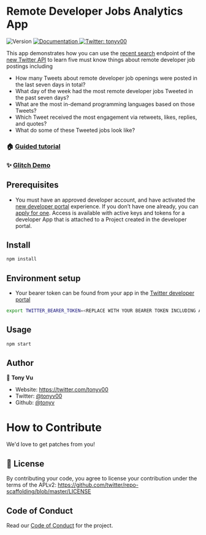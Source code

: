 # Remote Developer Jobs Analytics App

<p>
  <img alt="Version" src="https://img.shields.io/badge/version-1.0.0-blue.svg?cacheSeconds=2592000" />
  <a href="https://github.com/twitterdev/remote-dev-jobs-analytics" target="_blank">
    <img alt="Documentation" src="https://img.shields.io/badge/documentation-yes-brightgreen.svg" />
  </a>
  <a href="https://twitter.com/tonyv00" target="_blank">
    <img alt="Twitter: tonyv00" src="https://img.shields.io/twitter/follow/tonyv00.svg?style=social" />
  </a>
</p>

This app demonstrates how you can use the [recent search](https://developer.twitter.com/en/docs/twitter-api/tweets/search) endpoint of the [new Twitter API](https://developer.twitter.com/en/docs/twitter-api) to learn five must know things about remote developer job postings including

- How many Tweets about remote developer job openings were posted in the last seven days in total?
- What day of the week had the most remote developer jobs Tweeted in the past seven days?
- What are the most in-demand programming languages based on those Tweets?
- Which Tweet received the most engagement via retweets, likes, replies, and quotes?
- What do some of these Tweeted jobs look like?

### 🏠 [Guided tutorial](#)

### ✨ [Glitch Demo](#)

## Prerequisites

- You must have an approved developer account, and have activated the [new developer portal](https://developer.twitter.com/en/portal/opt-in.html) experience. If you don’t have one already, you can [apply for one](https://developer.twitter.com/en/apply-for-access.html). Access is available with active keys and tokens for a developer App that is attached to a Project created in the developer portal.

## Install

```sh
npm install
```

## Environment setup

- Your bearer token can be found from your app in the [Twitter developer portal](https://developer.twitter.com/en/docs/developer-portal/overview)

```sh
export TWITTER_BEARER_TOKEN=<REPLACE WITH YOUR BEARER TOKEN INCLUDING ANGLE BRACKETS>
```

## Usage

```sh
npm start
```

## Author

👤 **Tony Vu**

- Website: https://twitter.com/tonyv00
- Twitter: [@tonyv00](https://twitter.com/tonyv00)
- Github: [@tonyv](https://github.com/tonyv)

# How to Contribute

We'd love to get patches from you!

## 📝 License

By contributing your code, you agree to license your contribution under the
terms of the APLv2: https://github.com/twitter/repo-scaffolding/blob/master/LICENSE

## Code of Conduct

Read our [Code of Conduct](CODE_OF_CONDUCT.md) for the project.
